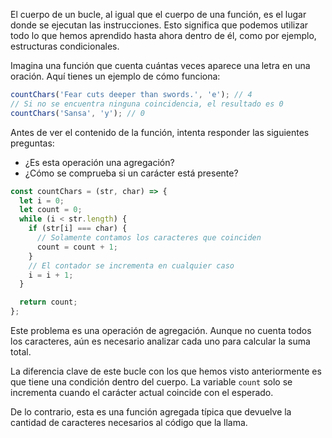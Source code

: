 
El cuerpo de un bucle, al igual que el cuerpo de una función, es el lugar donde se ejecutan las instrucciones. Esto significa que podemos utilizar todo lo que hemos aprendido hasta ahora dentro de él, como por ejemplo, estructuras condicionales.

Imagina una función que cuenta cuántas veces aparece una letra en una oración. Aquí tienes un ejemplo de cómo funciona:

```javascript
countChars('Fear cuts deeper than swords.', 'e'); // 4
// Si no se encuentra ninguna coincidencia, el resultado es 0
countChars('Sansa', 'y'); // 0
```

Antes de ver el contenido de la función, intenta responder las siguientes preguntas:

* ¿Es esta operación una agregación?
* ¿Cómo se comprueba si un carácter está presente?

```javascript
const countChars = (str, char) => {
  let i = 0;
  let count = 0;
  while (i < str.length) {
    if (str[i] === char) {
      // Solamente contamos los caracteres que coinciden
      count = count + 1;
    }
    // El contador se incrementa en cualquier caso
    i = i + 1;
  }

  return count;
};
```

Este problema es una operación de agregación. Aunque no cuenta todos los caracteres, aún es necesario analizar cada uno para calcular la suma total.

La diferencia clave de este bucle con los que hemos visto anteriormente es que tiene una condición dentro del cuerpo. La variable `count` solo se incrementa cuando el carácter actual coincide con el esperado.

De lo contrario, esta es una función agregada típica que devuelve la cantidad de caracteres necesarios al código que la llama.

